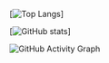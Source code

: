 [![Top Langs](https://github-readme-stats.vercel.app/api/top-langs/?username=onlymg)]

[![GitHub stats](https://github-readme-stats.vercel.app/api?username=onlymg)]

![GitHub Activity Graph](https://activity-graph.herokuapp.com/graph?username=onlymg)